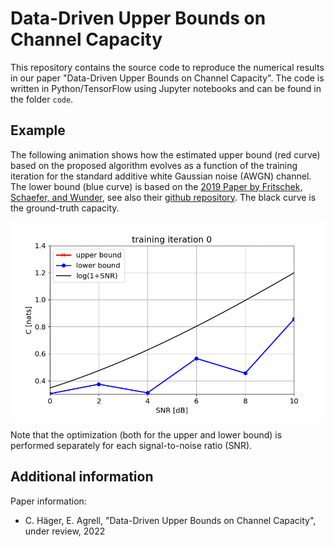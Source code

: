 # Data-Driven Upper Bounds on Channel Capacity

This repository contains the source code to reproduce the numerical results in our paper "Data-Driven Upper Bounds on Channel Capacity". The code is written in Python/TensorFlow using Jupyter notebooks and can be found in the folder `code`. 

## Example

The following animation shows how the estimated upper bound (red curve) based on the proposed algorithm evolves as a function of the training iteration for the standard additive white Gaussian noise (AWGN) channel. The lower bound (blue curve) is based on the [2019 Paper by Fritschek, Schaefer, and Wunder](https://arxiv.org/abs/1903.02865), see also their [github repository](https://github.com/Fritschek/MINE-Mutual-Information-Neural-Estimator). The black curve is the ground-truth capacity. 

<p align="center">
<img width="600px" src="figures/awgn_channel.gif">
</p>

Note that the optimization (both for the upper and lower bound) is performed separately for each signal-to-noise ratio (SNR). 

## Additional information

Paper information: 

* C. Häger, E. Agrell, "Data-Driven Upper Bounds on Channel Capacity", under review, 2022

